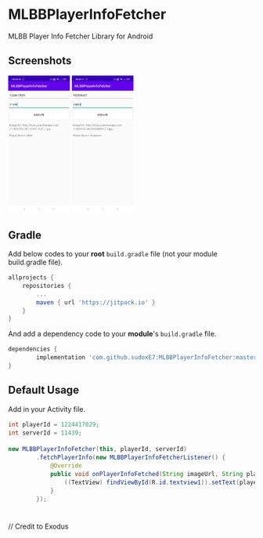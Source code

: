 # MLBBPlayerInfoFetcher
MLBB Player Info Fetcher Library for Android

## Screenshots
<p align="left">
<img src="/images/Screenshot_2023-11-01-08-43-06-46_64491be2e18bb8e40d5d1fd1ea49c648.jpg" width=25%/>
<img src="/images/Screenshot_2023-11-01-08-43-21-72_64491be2e18bb8e40d5d1fd1ea49c648.jpg" width=25%/>
</p>

## Gradle
Add below codes to your **root** `build.gradle` file (not your module build.gradle file).
```gradle
allprojects {
    repositories {
        ...
        maven { url 'https://jitpack.io' }
    }
}
```
And add a dependency code to your **module**'s `build.gradle` file.
```gradle
dependencies {
        implementation 'com.github.sudoxE7:MLBBPlayerInfoFetcher:master-SNAPSHOT'
}
```

## Default Usage
Add in your Activity file.
```java
int playerId = 1224417029;
int serverId = 11439;

new MLBBPlayerInfoFetcher(this, playerId, serverId)
        .fetchPlayerInfo(new MLBBPlayerInfoFetcherListener() {
            @Override
            public void onPlayerInfoFetched(String imageUrl, String playerName) {
                ((TextView) findViewById(R.id.textview1)).setText(playerName);
            }
        });
```

#
// Credit to Exodus

